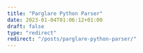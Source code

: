 ```yaml
---
title: "Parglare Python Parser"
date: 2023-01-04T01:06:12+01:00
draft: false
type: "redirect"
redirect: "/posts/parglare-python-parser/"
---
```


